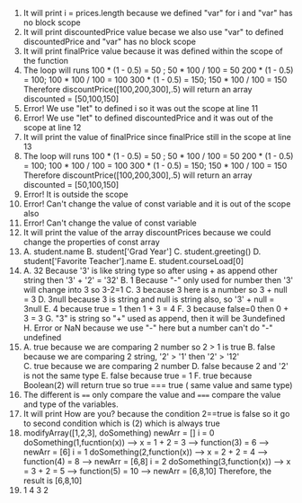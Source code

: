 1. It will print i = prices.length because we defined "var" for i and "var" has no block scope 
2. It will print discountedPrice value becase we also use "var" to defined discountedPrice and "var" has no block scope
3. It will print finalPrice value because it was defined within the scope of the function
4. The loop will runs 100 * (1 - 0.5) = 50 ; 50 * 100 / 100 = 50
                      200 * (1 - 0.5) = 100; 100 * 100 / 100 = 100
                      300 * (1 - 0.5) = 150; 150 * 100 / 100 = 150
                      Therefore discountPrice([100,200,300],.5) will return an array discounted = [50,100,150]
5. Error! We use "let" to defined i so it was out the scope at line 11
6. Error! We use "let" to defined discountedPrice and it was out of the scope at line 12
7. It will print the value of finalPrice since finalPrice still in the scope at line 13
8. The loop will runs 100 * (1 - 0.5) = 50 ; 50 * 100 / 100 = 50
                      200 * (1 - 0.5) = 100; 100 * 100 / 100 = 100
                      300 * (1 - 0.5) = 150; 150 * 100 / 100 = 150
                      Therefore discountPrice([100,200,300],.5) will return an array discounted = [50,100,150]
9. Error! It is outside the scope
10. Error! Can't change the value of const variable and it is out of the scope also
11. Error! Can't change the value of const variable
12. It will print the value of the array discountPrices because we could change the properties of const array
13. A. student.name
    B. student['Grad Year']
    C. student.greeting()
    D. student['Favorite Teacher'].name
    E. student.courseLoad[0]
14. A. 32 Because '3' is like string type so after using + as append other string then '3' + '2' = '32'
    B. 1 Because "-" only used for number then '3' will change into 3 so 3-2=1
    C. 3 because 3 here is a number so 3 + null = 3
    D. 3null because 3 is string and null is string also, so '3' + null = 3null
    E. 4 because true = 1 then 1 + 3 = 4
    F. 3 because false=0 then 0 + 3 = 3
    G. "3" is string so "+" used as append, then it will be 3undefined
    H. Error or NaN because we use "-" here but a number can't do "-" undefined
15. A. true because we are comparing 2 number so 2 > 1 is true
    B. false because we are comparing 2 string, '2' > '1' then '2' > '12'  
    C. true because we are comparing 2 number
    D. false because 2 and '2' is not the same type
    E. false because true = 1
    F. true because Boolean(2) will return true so true === true ( same value and same type)
16. The different is `==` only compare the value and `===` compare the value and type of the variables.
17. It will print How are you? because the condition 2==true is false so it go to second condition which is (2) which is always true   
19. modifyArray([1,2,3], doSomething)
        newArr = []
        i = 0
          doSomething(1,fucntion(x)) --> x = 1 + 2 = 3 --> function(3) = 6 --> newArr = [6]
        i = 1
          doSomething(2,function(x)) --> x = 2 + 2 = 4 --> function(4) = 8 --> newArr = [6,8]
        i = 2
          doSomething(3,function(x)) --> x = 3 + 2 = 5 --> function(5) = 10 --> newArr = [6,8,10]
    Therefore, the result is [6,8,10]
21. 1
    4
    3
    2
    
    
            
    
    
    
    
    
    
    
    
    
    
    
    
    
    
    
    
    
    
    
    
    
    
    
    
    
    
